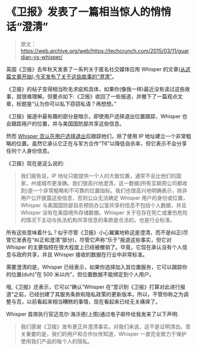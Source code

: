 # 《卫报》发表了一篇相当惊人的悄悄话“澄清”

> 原文：<https://web.archive.org/web/https://techcrunch.com/2015/03/11/guardian-vs-whisper/>

英国《卫报》去年秋天发表了一系列关于匿名社交媒体应用 Whisper 的文章([从这篇文章开始](https://web.archive.org/web/20230203062950/http://www.theguardian.com/world/2014/oct/16/-sp-revealed-whisper-app-tracking-users)),[今天发布了关于这些故事的“澄清”](https://web.archive.org/web/20230203062950/http://www.theguardian.com/news/2015/mar/11/corrections-and-clarifications)。

《卫报》的帖子变得相当吹毛求疵和具体，如果你(像我一样)最近没有读过这些故事，就很难理解。但要点如下:《卫报》收回了一些报道，并撤下了一篇观点文章，标题是“认为你可以私下窃窃私语？再想想。”

《卫报》报道中最有趣的部分是暗示，即使用户选择退出位置跟踪，Whisper 也会跟踪用户的位置，并与美国国防部共享这些信息。

然而 [Whisper 否认在用户选择退出](https://web.archive.org/web/20230203062950/https://techcrunch.com/2014/10/16/whisper-suspected-of-tracking-user-info-and-sharing-it-with-the-u-s-government/)后跟踪他们，除了使用 IP 地址建立一个非常粗略的位置。虽然它承认它正在与军方合作“T6”以降低自杀率，但它表示不会分享任何个人身份信息。

《卫报》现在是这么说的:

> 我们报告说，IP 地址只能提供一个人的大致位置，通常不会比他们的国家，州或城市更准确。我们很高兴地澄清，这一数据(所有互联网公司都收到)是一个非常粗略和不可靠的位置指标。我们也很高兴地明确表示，除非用户公开披露这些信息，否则公众无法确定 Whisper 用户的身份或位置，Whisper 与美国国防部自杀预防办公室共享的信息不包括个人数据，并且 Whisper 没有在美国境外存储数据。Whisper 关于在存在死亡或重伤危险的情况下主动与执法机构共享信息的条款是合法的，也是行业标准。

所有这些意味着什么？似乎尽管《卫报》小心翼翼地称这是澄清，而不是纠正(尽管它发表在“纠正和澄清”部分)，尽管它声称“乐于”报道这些事实，但它对 Whisper 的主要指控在很大程度上已经被撤销了。毕竟，它现在承认没有个人信息与政府共享，并且 Whisper 接收的数据在行业中非常标准。

需要澄清的是，Whisper 已经表示，如果你选择加入其位置服务，它可以跟踪你的位置(duh)“在 500 米以内”，但位置数据不能绑定到个人用户。

哦,《卫报》还表示，它可以“确认”Whisper 在“意识到《卫报》打算对此进行报道”之前，已经创建了其服务条款和隐私政策的更新版本。所以，不管你称之为调整与否，以前看起来相当糟糕的事情，现在看起来已经无关痛痒了。

Whisper 首席执行官迈克尔·海沃德(上图)通过电子邮件给我发来了以下声明:

> 我们感谢《卫报》发布更正并澄清事实。对我们来说，这不是证明清白。至关重要的是，我们的用户和合作伙伴知道，Whisper 一直完全致力于保护使用我们产品的每个人的隐私。